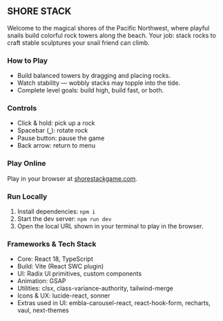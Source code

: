 
  ## SHORE STACK

Welcome to the magical shores of the Pacific Northwest, where playful snails build colorful rock towers along the beach. Your job: stack rocks to craft stable sculptures your snail friend can climb.

### How to Play
- Build balanced towers by dragging and placing rocks.
- Watch stability — wobbly stacks may topple into the tide.
- Complete level goals: build high, build fast, or both.

### Controls
- Click & hold: pick up a rock
- Spacebar (⎵): rotate rock
- Pause button: pause the game
- Back arrow: return to menu

### Play Online
Play in your browser at [shorestackgame.com](https://shorestackgame.com).

### Run Locally
1. Install dependencies: `npm i`
2. Start the dev server: `npm run dev`
3. Open the local URL shown in your terminal to play in the browser.

### Frameworks & Tech Stack
- Core: React 18, TypeScript
- Build: Vite (React SWC plugin)
- UI: Radix UI primitives, custom components
- Animation: GSAP
- Utilities: clsx, class-variance-authority, tailwind-merge
- Icons & UX: lucide-react, sonner
- Extras used in UI: embla-carousel-react, react-hook-form, recharts, vaul, next-themes
